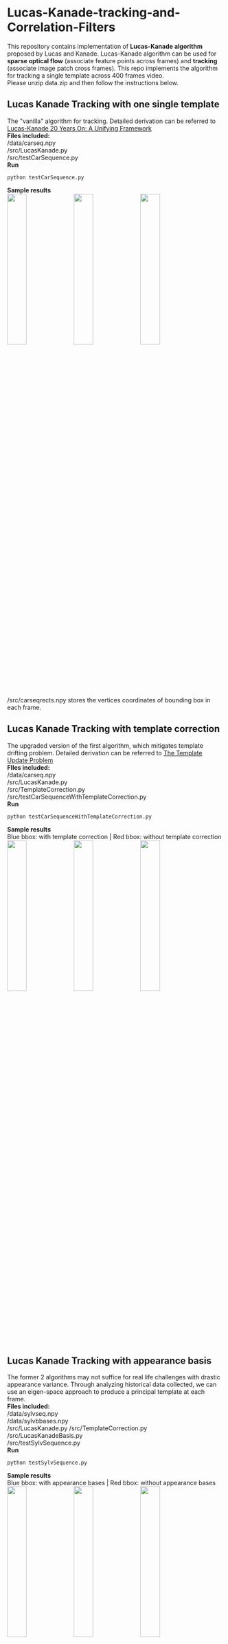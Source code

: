 # Lucas-Kanade-tracking-and-Correlation-Filters
This repository contains implementation of **Lucas-Kanade algorithm** proposed by Lucas and Kanade. Lucas-Kanade algorithm can be used for **sparse optical flow** (associate feature points across frames) and **tracking** (associate image patch cross frames). This repo implements the algorithm for tracking a single template across 400 frames video.   
Please unzip data.zip and then follow the instructions below.
## Lucas Kanade Tracking with one single template  
The "vanilla" algorithm for tracking. Detailed derivation can be referred to [Lucas-Kanade 20 Years On: A Unifying Framework](https://www.ri.cmu.edu/pub_files/pub3/baker_simon_2002_3/baker_simon_2002_3.pdf)   
**Files included:**     
/data/carseq.npy  
/src/LucasKanade.py  
/src/testCarSequence.py  
**Run**
```
python testCarSequence.py
```
**Sample results**  
<img src="https://github.com/ziliHarvey/Lucas-Kanade-tracking-and-Correlation-Filters/raw/master/result/tracking_with_one_single_template/Figure_1.png" width=30% height=30%>
<img src="https://github.com/ziliHarvey/Lucas-Kanade-tracking-and-Correlation-Filters/raw/master/result/tracking_with_one_single_template/Figure_2.png" width=30% height=30%>
<img src="https://github.com/ziliHarvey/Lucas-Kanade-tracking-and-Correlation-Filters/raw/master/result/tracking_with_one_single_template/Figure_3.png" width=30% height=30%>  
/src/carseqrects.npy stores the vertices coordinates of bounding box in each frame.  
## Lucas Kanade Tracking with template correction  
The upgraded version of the first algorithm, which mitigates template drifting problem. Detailed derivation can be referred to [The Template Update Problem](https://www.ri.cmu.edu/publications/the-template-update-problem/)  
**FIles included:**  
/data/carseq.npy  
/src/LucasKanade.py  
/src/TemplateCorrection.py  
/src/testCarSequenceWithTemplateCorrection.py  
**Run**
```
python testCarSequenceWithTemplateCorrection.py
```
**Sample results**  
Blue bbox: with template correction | Red bbox: without template correction  
<img src="https://github.com/ziliHarvey/Lucas-Kanade-tracking-and-Correlation-Filters/raw/master/result/tracking_with_template_correction/Figure_1.png" width=30% height=30%>
<img src="https://github.com/ziliHarvey/Lucas-Kanade-tracking-and-Correlation-Filters/raw/master/result/tracking_with_template_correction/Figure_2.png" width=30% height=30%>
<img src="https://github.com/ziliHarvey/Lucas-Kanade-tracking-and-Correlation-Filters/raw/master/result/tracking_with_template_correction/Figure_3.png" width=30% height=30%>
## Lucas Kanade Tracking with appearance basis  
The former 2 algorithms may not suffice for real life challenges with drastic appearance variance. Through analyzing historical data collected, we can use an eigen-space approach to produce a principal template at each frame.  
**Files included:**  
/data/sylvseq.npy  
/data/sylvbbases.npy  
/src/LucasKanade.py
/src/TemplateCorrection.py  
/src/LucasKanadeBasis.py  
/src/testSylvSequence.py  
**Run**
```
python testSylvSequence.py
```
**Sample results**  
Blue bbox: with appearance bases | Red bbox: without appearance bases  
<img src="https://github.com/ziliHarvey/Lucas-Kanade-tracking-and-Correlation-Filters/raw/master/result/tracking_with_appearance_basis/Figure_1.png" width=30% height=30%>
<img src="https://github.com/ziliHarvey/Lucas-Kanade-tracking-and-Correlation-Filters/raw/master/result/tracking_with_appearance_basis/Figure_3.png" width=30% height=30%>
<img src="https://github.com/ziliHarvey/Lucas-Kanade-tracking-and-Correlation-Filters/raw/master/result/tracking_with_appearance_basis/Figure_5.png" width=30% height=30%>
## Lucas Kanade Tracking with dominant affine motion  
This algorithm works on non-stationary camera video  
**Files included**  
/data/aerialseq.npy  
/src/LucasKanadeAffine.py  
/src/SubtractDominantMotion.py  
/src/InverseCompositionAffine.py  
/src/testAerialSequence.py  
**Run**
```
python testAerialSequence.py
```
**Sample results**  
<img src="https://github.com/ziliHarvey/Lucas-Kanade-tracking-and-Correlation-Filters/raw/master/result/tracking_with_dorminant_affine_motion/Figure_1.png" width=30% height=30%>
<img src="https://github.com/ziliHarvey/Lucas-Kanade-tracking-and-Correlation-Filters/raw/master/result/tracking_with_dorminant_affine_motion/Figure_3.png" width=30% height=30%>
<img src="https://github.com/ziliHarvey/Lucas-Kanade-tracking-and-Correlation-Filters/raw/master/result/tracking_with_dorminant_affine_motion/Figure_4.png" width=30% height=30%>
## Correlation Filters  
The paper of correlation filters can be found here[Visual Object Tracking using Adaptive Correlation Filters](http://www.cs.colostate.edu/~vision/publications/bolme_cvpr10.pdf)  
**Files included**   
/src/Corr-Filters/lena.npy  
/src/Corr-FIlters/example.py  
**Run**  
```
python example.py
```
**Sample results**  
<img src="https://github.com/ziliHarvey/Lucas-Kanade-tracking-and-Correlation-Filters/raw/master/result/tracking_with_correlation_filters/Figure_1.png" width=40% height=40%>
<img src="https://github.com/ziliHarvey/Lucas-Kanade-tracking-and-Correlation-Filters/raw/master/result/tracking_with_correlation_filters/Figure_9.png" width=40% height=40%>
